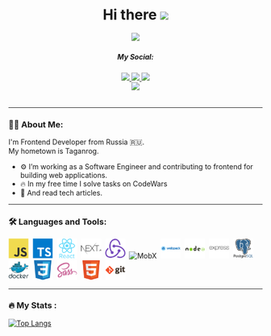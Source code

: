 <div style='width: 100%;' align="center">
  <h1 align="center">Hi there <img src="https://media.giphy.com/media/hvRJCLFzcasrR4ia7z/giphy.gif" width="30px"></h1>
  <img style='width: 200px;' src='https://media.giphy.com/media/ZVik7pBtu9dNS/giphy.gif'>
</div>

<div align='center'>
  <h5>My Social:</h5>
  
  <div>
    <a href='https://t.me/Denisov_Anton_161'>
      <img src='https://img.shields.io/badge/-Telegram%20-38a6db?style=for-the-badge&logo=telegram&logoColor=white'>
    </a>
    <a href='https://vk.com/oops_den'>
      <img src='https://img.shields.io/badge/-VKontakte%20-0177ff?style=for-the-badge&logo=vk&logoColor=white'>
    </a>
    <a href='mailto:denisov.anton.502@gmail.com'>
      <img src='https://img.shields.io/badge/-GMail%20-db4539?style=for-the-badge&logo=gmail&logoColor=white'>
    </a>
  </div>
  
  <div>
    <a href='https://www.codewars.com/users/Oops61rus'>
      <img src='https://www.codewars.com/users/Oops61rus/badges/small'>
    </a>
  </div>
  
  <div>
    <img src="https://komarev.com/ghpvc/?username=Oops61rus&style=flat-square&color=blue" alt=""/>
  </div>
</div>

---

### 👨‍💻 About Me:

I'm Frontend Developer from Russia 🇷🇺.\
My hometown is Taganrog.

- :gear: I’m working as a Software Engineer and contributing to frontend for building web applications.
- :fire: In my free time I solve tasks on CodeWars
- :telescope: And read tech articles.

---

### :hammer_and_wrench: Languages and Tools:

<div>
  <img src="https://github.com/devicons/devicon/blob/master/icons/javascript/javascript-original.svg" title="JavaScript" alt="JavaScript" width="40" height="40"/>&nbsp;
  <img src="https://github.com/devicons/devicon/blob/master/icons/typescript/typescript-original.svg" title="TypeScript" alt="TypeScript" width="40" height="40"/>&nbsp;
  <img src="https://github.com/devicons/devicon/blob/master/icons/react/react-original-wordmark.svg" title="React" alt="React" width="40" height="40"/>&nbsp;
  <img src="https://github.com/devicons/devicon/blob/master/icons/nextjs/nextjs-original-wordmark.svg" title="NextJS" alt="NextJS" width="40" height="40"/>&nbsp;
  <img src="https://github.com/devicons/devicon/blob/master/icons/redux/redux-original.svg" title="Redux" alt="Redux" width="40" height="40"/>&nbsp;
  <img src="https://mobx.js.org/assets/mobx.png" title="MobX" alt="MobX" width="40" height="40"/>&nbsp;
  <img src="https://github.com/devicons/devicon/blob/master/icons/webpack/webpack-original-wordmark.svg" title="Webpack" alt="Webpack" width="40" height="40"/>&nbsp;
  <img src="https://github.com/devicons/devicon/blob/master/icons/nodejs/nodejs-original-wordmark.svg" title="NodeJS" alt="NodeJS" width="40" height="40"/>&nbsp;
  <img src="https://github.com/devicons/devicon/blob/master/icons/express/express-original-wordmark.svg" title="ExpressJS" alt="ExpressJS" width="40" height="40"/>&nbsp;
  <img src="https://github.com/devicons/devicon/blob/master/icons/postgresql/postgresql-original-wordmark.svg" title="PostgreSQL" alt="PostgreSQL" width="40" height="40"/>&nbsp;
  <img src="https://github.com/devicons/devicon/blob/master/icons/docker/docker-original-wordmark.svg" title="Docker" alt="Docker" width="40" height="40"/>&nbsp;
  <img src="https://github.com/devicons/devicon/blob/master/icons/css3/css3-original.svg" title="CSS3" alt="CSS" width="40" height="40"/>&nbsp;
  <img src="https://github.com/devicons/devicon/blob/master/icons/sass/sass-original.svg" title="SASS" alt="SASS" width="40" height="40"/>&nbsp;
  <img src="https://github.com/devicons/devicon/blob/master/icons/html5/html5-original.svg" title="HTML5" alt="HTML" width="40" height="40"/>&nbsp;
  <img src="https://github.com/devicons/devicon/blob/master/icons/git/git-original-wordmark.svg" title="Git" alt="Git" width="40" height="40"/>&nbsp;
</div>

---

### :fire: My Stats :

[![Top Langs](https://github-readme-stats.vercel.app/api/top-langs/?username=Oops61rus&layout=compact&theme=vision-friendly-dark)](https://github.com/anuraghazra/github-readme-stats)
